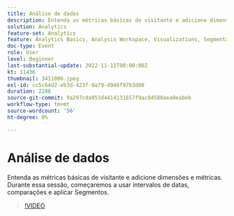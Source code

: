 ```yaml
---
title: Análise de dados
description: Entenda as métricas básicas de visitante e adicione dimensões e métricas. Durante essa sessão, começaremos a usar intervalos de datas, comparações e aplicar Segmentos.
solution: Analytics
feature-set: Analytics
feature: Analytics Basics, Analysis Workspace, Visualizations, Segmentation, Metrics
doc-type: Event
role: User
level: Beginner
last-substantial-update: 2022-11-11T00:00:00Z
kt: 11436
thumbnail: 3411006.jpeg
exl-id: cc5c64d2-eb3d-423f-9a79-4948f97b3d00
duration: 2286
source-git-commit: 9a297cda953d4414131657f9ac84580aea0eabeb
workflow-type: tm+mt
source-wordcount: '56'
ht-degree: 0%

---
```


# Análise de dados

Entenda as métricas básicas de visitante e adicione dimensões e métricas. Durante essa sessão, começaremos a usar intervalos de datas, comparações e aplicar Segmentos.

>[!VIDEO](https://video.tv.adobe.com/v/3411006/?quality=12&learn=on)
